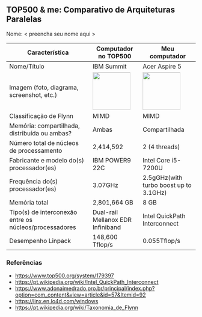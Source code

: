 TOP500 & me: Comparativo de Arquiteturas Paralelas
--------------------------------------------------

Nome: < preencha seu nome aqui >

| Característica                                            | Computador no TOP500  | Meu computador  |
| --------------------------------------------------------- | --------------------- | --------------- |
| Nome/Título                                               |      IBM Summit       |  Acer Aspire 5  |
| Imagem (foto, diagrama, screenshot, etc.)                 |<img src="https://tecnogamesbrasil.com.br/wp-content/uploads/2018/06/Summit-Supercomputador-mais-poderoso-do-mundo-j%C3%A1-est%C3%A1-em-opera%C3%A7%C3%A3o.jpg" width="100"> |<img src="https://www.saldaodainformatica.com.br/3386-thickbox_default/notebook-acer-a515-51g-58vh-intel-core-i5-7200u-h22-8gb-nvidia-2gb-1tb-tela-156-windows-10.jpg" width="100">|
| Classificação de Flynn                                    |        MIMD           |      MIMD       |
| Memória: compartilhada, distribuída ou ambas?             |       Ambas           |  Compartilhada  |
| Número total de núcleos de processamento                  |      2,414,592        |  2 (4 threads)  |
| Fabricante e modelo do(s) processador(es)                 |    IBM POWER9 22C     |Intel Core i5-7200U|
| Frequência do(s) processador(es)                          |       3.07GHz         |2.5gGHz(with turbo boost up to 3.1GHz)|
| Memória total                                             |      2,801,664 GB                 |      8 GB           |
| Tipo(s) de interconexão entre os núcleos/processadores    |Dual-rail Mellanox EDR Infiniband|Intel QuickPath Interconnect |
| Desempenho Linpack                                        |         148,600 Tflop/s                |     0.055Tflop/s            |

### Referências
- https://www.top500.org/system/179397
- https://pt.wikipedia.org/wiki/Intel_QuickPath_Interconnect
- https://www.adonaimedrado.pro.br/principal/index.php?option=com_content&view=article&id=57&Itemid=92
- https://linx.en.lo4d.com/windows
- https://pt.wikipedia.org/wiki/Taxonomia_de_Flynn
